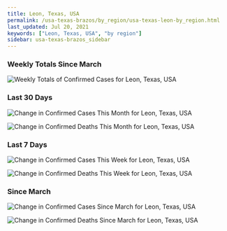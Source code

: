 ```yaml
---
title: Leon, Texas, USA
permalink: /usa-texas-brazos/by_region/usa-texas-leon-by_region.html
last_updated: Jul 20, 2021
keywords: ["Leon, Texas, USA", "by region"]
sidebar: usa-texas-brazos_sidebar
---
```


<h3>Weekly Totals Since March</h3>

![Weekly Totals of Confirmed Cases for Leon, Texas, USA](/covid_tracker/images/graphs/usa-texas-leon-weekly_totals_graph.png)

<h3>Last 30 Days</h3>

![Change in Confirmed Cases This Month for Leon, Texas, USA](/covid_tracker/images/graphs/usa-texas-leon-delta_confirmed-30_days_graph.png)

![Change in Confirmed Deaths This Month for Leon, Texas, USA](/covid_tracker/images/graphs/usa-texas-leon-delta_deaths-30_days_graph.png)

<h3>Last 7 Days</h3>

![Change in Confirmed Cases This Week for Leon, Texas, USA](/covid_tracker/images/graphs/usa-texas-leon-delta_confirmed-7_days_graph.png)

![Change in Confirmed Deaths This Week for Leon, Texas, USA](/covid_tracker/images/graphs/usa-texas-leon-delta_deaths-7_days_graph.png)

<h3>Since March</h3>

![Change in Confirmed Cases Since March for Leon, Texas, USA](/covid_tracker/images/graphs/usa-texas-leon-delta_confirmed-since_march_graph.png)

![Change in Confirmed Deaths Since March for Leon, Texas, USA](/covid_tracker/images/graphs/usa-texas-leon-delta_deaths-since_march_graph.png)
